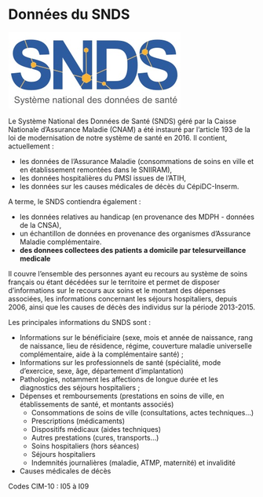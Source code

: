 # Données du SNDS
<!-- SPDX-License-Identifier: MPL-2.0 -->

![le SNDS](../images/logo/logoSNDS.jpg)

Le Système National des Données de Santé (SNDS) géré par la Caisse Nationale d’Assurance Maladie (CNAM) a été instauré par l’article 193 de la loi de modernisation de notre système de santé en 2016. Il contient, actuellement :

- les données de l’Assurance Maladie (consommations de soins en ville et en établissement remontées dans le SNIIRAM),
- les données hospitalières du PMSI issues de l’ATIH, 
- les données sur les causes médicales de décès du CépiDC-Inserm.

A terme, le SNDS contiendra également :

- les données relatives au handicap (en provenance des MDPH - données de la CNSA),
- un échantillon de données en provenance des organismes d’Assurance Maladie complémentaire.
- **des donnees collectees des patients a domicile par telesurveillance medicale**



Il couvre l’ensemble des personnes ayant eu recours au système de soins français ou étant décédées sur le territoire et permet de disposer d’informations sur le recours aux soins et le montant des dépenses associées, les informations concernant les séjours hospitaliers, depuis 2006, ainsi que les causes de décès des individus sur la période 2013-2015.

Les principales informations du SNDS sont :

- Informations sur le bénéficiaire (sexe, mois et année de naissance, rang de naissance, lieu de résidence, régime, couverture maladie universelle complémentaire, aide à la complémentaire santé) ;
- Informations sur les professionnels de santé (spécialité, mode d’exercice, sexe, âge, département d’implantation)
- Pathologies, notamment les affections de longue durée et les diagnostics des séjours hospitaliers ;
- Dépenses et remboursements (prestations en soins de ville, en établissements de santé, et montants associés)
	- Consommations de soins de ville (consultations, actes techniques…)
	- Prescriptions (médicaments)
	- Dispositifs médicaux (aides techniques)
	- Autres prestations (cures, transports…)
	- Soins hospitaliers (hors séances)
	- Séjours hospitaliers
	- Indemnités journalières (maladie, ATMP, maternité) et invalidité
- Causes médicales de décès

Codes CIM-10 : I05 à I09